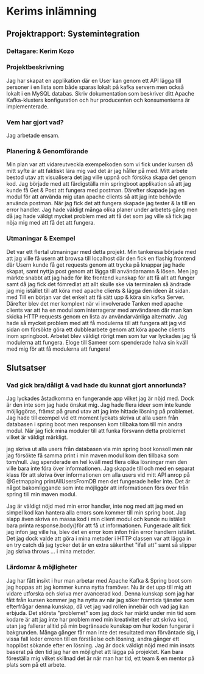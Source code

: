# Kerims inlämning
## Projektrapport: Systemintegration
### Deltagare: Kerim Kozo

### Projektbeskrivning
Jag har skapat en applikation där en User kan genom ett API lägga till personer i en lista som både sparas lokalt på kafka servern men också lokalt i en MySQL databas.
Skriv dokumentation som beskriver ditt Apache Kafka-klusters
konfiguration och hur producenten och konsumenterna är
implementerade.



### Vem har gjort vad?
Jag arbetade ensam.

### Planering & Genomförande
Min plan var att vidareutveckla exempelkoden som vi fick under kursen då mitt syfte är att faktiskt lära mig vad det är jag håller på med. Mitt arbete bestod utav att
visualisera det jag ville uppnå och försöka skapa det genom kod. Jag började med att färdigställa min springboot applikation så att jag kunde få Get & Post att fungera med postman.
Därefter skapade jag en modul för att använda mig utan apache clients så att jag inte behövde använda postman. När jag fick det att fungera skapade jag tester & la till en error handler.
Jag hade väldigt många olika planer under arbetets gång men då jag hade väldgt mycket problem med att få det som jag ville så fick jag nöja mig med att få det att fungera.

### Utmaningar & Exempel
Det var ett flertal utmaningar med detta projekt. Min tankeresa började med att jag ville få usern att browsa till localhost där den fick en flashig frontend där Usern kunde få get requests genom att trycka på
knappar jag hade skapat, samt nyttja post genom att lägga till användarnamn & lösen. Men jag märkte snabbt att jag hade för lite frontend kunskap för att få allt att funger samt då jag fick det fömredlat att allt skulle ske via terminalen
så ändrade jag mig istället till att köra med apache clients & lägga den ideen åt sidan. med Till en början var det enkelt att få sätt upp & köra sin kafka Server. Därefter blev det mer komplext när vi involverade
Tanken med apache clients var att ha en modul som interragerar med användaren där man kan skicka HTTP requests genom en lista av användarvänliga alternativ. Jag hade så mycket problem med att få modulerna till att fungera
att jag vid sidan om försökte göra ett dubblearbete genom att köra apache clients inom springboot. Arbetet blev väldigt rörigt men som tur var lyckades jag få modulerna att fungera.
Eloge till Sameer som spenderade halva sin kväll med mig för att få modulerna att fungera!

## Slutsatser
### Vad gick bra/dåligt & vad hade du kunnat gjort annorlunda?
Jag lyckades åstadkomma en fungerande app vilket jag är nöjd med. Dock är den inte som jag hade önskat mig. Jag hade flera ideer som inte kunde möjliggöras, främst på grund utav att
jag inte hittade lösning på problemet. Jag hade till exempel vid ett moment lyckats skriva ut alla usern från databasen i spring boot men responsen kom tillbaka tom till min andra modul. När jag fick mina moduler till att funka försvann detta problemet vilket är väldigt märkligt.

jag skriva ut alla users från databasen via min spring boot konsoll men när jag försökte få samma print i min maven modul
kom den tillbaka som tom/null. Jag spenderade en hel kväll med flera olika lösningar men den ville bara inte föra över informationen. Jag skapade till och med en separat klass
för att skriva över informationen om alla users vid mitt API anrop på @Getmapping printAllUsersFromDB men det fungerade heller inte. Det är något bakomliggande som inte möjliggör att 
informationen förs över från spring till min maven modul. 

Jag är väldigt nöjd med min error handler, inte nog med att jag med en simpel kod kan hantera alla errors som kommer till min spring boot. Jag slapp även skriva en massa kod i min client modul och kunde nu istälelt bara
printa response.body()för att få ut informationen. Fungerade allt fick jag infon jag ville ha, blev det en error kom infon från error handlern istället. Det jag dock valde att göra i mina metoder i HTTP classen var att
lägga in en try catch då jag tycker det är en extra säkerthet "ifall att" samt så slipper jag skriva throws ... i mina metoder.

### Lärdomar & möjligheter
Jag har fått insikt i hur man arbetar med Apache Kafka & Spring boot som jag hoppas att jag kommer kunna nytta framöver.
Nu är det upp till mig att vidare utforska och skriva mer avancerad kod. Denna kunskap som jag har fått från kursen kommer jag ha nytta av när jag söker framtida tjänster som efterfrågar
denna kunskap, då vet jag vad rollen innebär och vad jag kan erbjuda. Det största "problemet" som jag dock har märkt under min tid som kodare är att jag inte har problem med min kreativitet
eller att skriva kod, utan jag fallerar alltid på min begränsade kunskap om hur koden fungerar i bakgrunden. Många gånger får man inte det resultated man förväntade sig, i vissa fall leder
erroren till en förståelse och lösning, andra gånger ett hopplöst sökande efter en lösning. Jag är dock väldigt nöjd med min insats baserat på den tid jag har en möjlighet att lägga på projektet.
Kan bara föreställa mig vilket skillnad det är när man har tid, ett team & en mentor på plats som på ett arbete.
